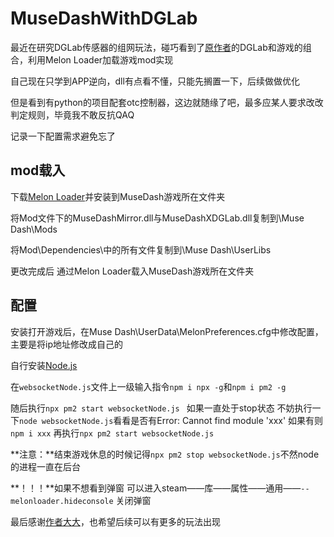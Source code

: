 # MuseDashWithDGLab

最近在研究DGLab传感器的组网玩法，碰巧看到了[原作者](https://www.bilibili.com/video/BV1fYb6eCEVn/?spm_id_from=333.999.0.0&vd_source=2fd3ba55680b068513b405805ac658cf)的DGLab和游戏的组合，利用Melon Loader加载游戏mod实现

自己现在只学到APP逆向，dll有点看不懂，只能先搁置一下，后续做做优化

但是看到有python的项目配套otc控制器，这边就随缘了吧，最多应某人要求改改判定规则，毕竟我不敢反抗QAQ

记录一下配置需求避免忘了


## mod载入
下载[Melon Loader](https://github.com/LavaGang/MelonLoader/releases)并安装到MuseDash游戏所在文件夹

将Mod文件下的MuseDashMirror.dll与MuseDashXDGLab.dll复制到\Muse Dash\Mods

将Mod\Dependencies\中的所有文件复制到\Muse Dash\UserLibs

更改完成后 通过Melon Loader载入MuseDash游戏所在文件夹

## 配置
安装打开游戏后，在Muse Dash\UserData\MelonPreferences.cfg中修改配置，主要是将ip地址修改成自己的

自行安装[Node.js](https://nodejs.org/en)

在`websocketNode.js`文件上一级输入指令`npm i npx -g`和`npm i pm2 -g`

随后执行`npx pm2 start websocketNode.js `  如果一直处于stop状态 不妨执行一下`node websocketNode.js`看看是否有Error: Cannot find module 'xxx' 如果有则`npm i xxx` 再执行`npx pm2 start websocketNode.js `  

**注意：**结束游戏休息的时候记得`npx pm2 stop websocketNode.js`不然node的进程一直在后台

**！！！**如果不想看到弹窗 可以进入steam——库——属性——通用——`--melonloader.hideconsole` 关闭弹窗



最后感谢[作者大大](https://github.com/M1zukiQAQ1/MuseDashWithDGLab)，也希望后续可以有更多的玩法出现
